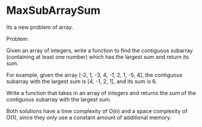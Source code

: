 # MaxSubArraySum
Its a new problem of array.


Problem:

Given an array of integers, write a function to find the contiguous subarray (containing at least one number) which has the largest sum and return its sum.

For example, given the array [-2, 1, -3, 4, -1, 2, 1, -5, 4], the contiguous subarray with the largest sum is [4, -1, 2, 1], and its sum is 6.

Write a function that takes in an array of integers and returns the sum of the contiguous subarray with the largest sum.


Both solutions have a time complexity of O(n) and a space complexity of O(1), since they only use a constant amount of additional memory.
